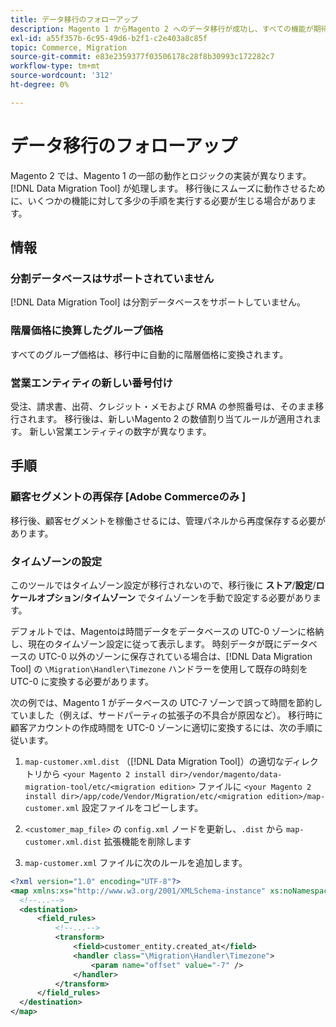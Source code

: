```yaml
---
title: データ移行のフォローアップ
description: Magento 1 からMagento 2 へのデータ移行が成功し、すべての機能が期待どおりに動作していることを検証する方法について説明します。
exl-id: a55f357b-6c95-49d6-b2f1-c2e403a8c85f
topic: Commerce, Migration
source-git-commit: e83e2359377f03506178c28f8b30993c172282c7
workflow-type: tm+mt
source-wordcount: '312'
ht-degree: 0%

---
```


# データ移行のフォローアップ

Magento 2 では、Magento 1 の一部の動作とロジックの実装が異なります。 [!DNL Data Migration Tool] が処理します。 移行後にスムーズに動作させるために、いくつかの機能に対して多少の手順を実行する必要が生じる場合があります。

## 情報

### 分割データベースはサポートされていません

[!DNL Data Migration Tool] は分割データベースをサポートしていません。

### 階層価格に換算したグループ価格

すべてのグループ価格は、移行中に自動的に階層価格に変換されます。

### 営業エンティティの新しい番号付け

受注、請求書、出荷、クレジット・メモおよび RMA の参照番号は、そのまま移行されます。 移行後は、新しいMagento 2 の数値割り当てルールが適用されます。 新しい営業エンティティの数字が異なります。

## 手順

### 顧客セグメントの再保存 [Adobe Commerceのみ ]

移行後、顧客セグメントを稼働させるには、管理パネルから再度保存する必要があります。

### タイムゾーンの設定

このツールではタイムゾーン設定が移行されないので、移行後に **ストア**/**設定**/**ロケールオプション**/**タイムゾーン** でタイムゾーンを手動で設定する必要があります。

デフォルトでは、Magentoは時間データをデータベースの UTC-0 ゾーンに格納し、現在のタイムゾーン設定に従って表示します。 時刻データが既にデータベースの UTC-0 以外のゾーンに保存されている場合は、[!DNL Data Migration Tool] の `\Migration\Handler\Timezone` ハンドラーを使用して既存の時刻を UTC-0 に変換する必要があります。

次の例では、Magento 1 がデータベースの UTC-7 ゾーンで誤って時間を節約していました（例えば、サードパーティの拡張子の不具合が原因など）。 移行時に顧客アカウントの作成時間を UTC-0 ゾーンに適切に変換するには、次の手順に従います。

1. `map-customer.xml.dist` （[!DNL Data Migration Tool]）の適切なディレクトリから `<your Magento 2 install dir>/vendor/magento/data-migration-tool/etc/<migration edition>` ファイルに `<your Magento 2 install dir>/app/code/Vendor/Migration/etc/<migration edition>/map-customer.xml` 設定ファイルをコピーします。

1. `<customer_map_file>` の `config.xml` ノードを更新し、`.dist` から `map-customer.xml.dist` 拡張機能を削除します

1. `map-customer.xml` ファイルに次のルールを追加します。

```xml
<?xml version="1.0" encoding="UTF-8"?>
<map xmlns:xs="http://www.w3.org/2001/XMLSchema-instance" xs:noNamespaceSchemaLocation="../map.xsd">
  <!--...-->
  <destination>
      <field_rules>
          <!--...-->
          <transform>
              <field>customer_entity.created_at</field>
              <handler class="\Migration\Handler\Timezone">
                  <param name="offset" value="-7" />
              </handler>
          </transform>
      </field_rules>
  </destination>
</map>
```

